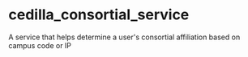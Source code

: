 cedilla_consortial_service
==========================

A service that helps determine a user's consortial affiliation based on campus code or IP
